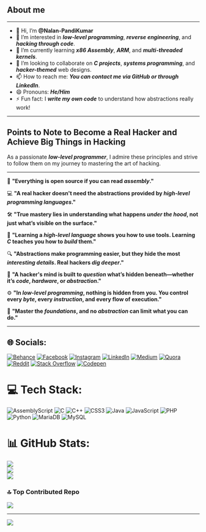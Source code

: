 ## About me
---

- 👋 Hi, I’m **@Nalan-PandiKumar**
- 👀 I’m interested in _**low-level programming**_, _**reverse engineering**_, and _**hacking through code**_.
- 🌱 I’m currently learning _**x86 Assembly**_, _**ARM**_, and _**multi-threaded kernels**_.
- 💞️ I’m looking to collaborate on _**C projects**_, _**systems programming**_, and _**hacker-themed**_ web designs.
- 📫 How to reach me: _**You can contact me via GitHub or through LinkedIn**_.
- 😄 Pronouns: _**He/Him**_
- ⚡ Fun fact: I _**write my own code**_ to understand how abstractions really work!

---

## Points to Note to Become a Real Hacker and Achieve Big Things in Hacking

As a passionate _**low-level programmer**_, I admire these principles and strive to follow them on my journey to mastering the art of hacking.

---

🔹 **"Everything is open source if you can read _**assembly**_."**

💻 **"A real hacker doesn't need the abstractions provided by _**high-level programming languages**_."**

🛠️ **"True mastery lies in understanding what happens _**under the hood**_, not just what’s visible on the surface."**

🔧 **"Learning a _**high-level language**_ shows you how to use tools. Learning _**C**_ teaches you how to _**build**_ them."**

🔍 **"Abstractions make programming easier, but they hide the most _**interesting details**_. Real hackers _**dig deeper**_."**

🧠 **"A hacker's mind is built to _**question**_ what’s hidden beneath—whether it’s _**code**_, _**hardware**_, or _**abstraction**_."**

⚙️ **"In _**low-level programming**_, nothing is hidden from you. You control every _**byte**_, every _**instruction**_, and every flow of execution."**

🚀 **"Master the _**foundations**_, and no _**abstraction**_ can limit what you can do."**

---

## 🌐 Socials:
[![Behance](https://img.shields.io/badge/Behance-1769ff?logo=behance&logoColor=white)](https://behance.net/nalanpandikumar) [![Facebook](https://img.shields.io/badge/Facebook-%231877F2.svg?logo=Facebook&logoColor=white)](https://facebook.com/NalanPandiKumar) [![Instagram](https://img.shields.io/badge/Instagram-%23E4405F.svg?logo=Instagram&logoColor=white)](https://instagram.com/nalan_pandikumar) [![LinkedIn](https://img.shields.io/badge/LinkedIn-%230077B5.svg?logo=linkedin&logoColor=white)](https://linkedin.com/in/nalan-p-226a7525a) [![Medium](https://img.shields.io/badge/Medium-12100E?logo=medium&logoColor=white)](https://medium.com/@Nalanpandi) [![Quora](https://img.shields.io/badge/Quora-%23B92B27.svg?logo=Quora&logoColor=white)](https://quora.com/profile/Nalan-Pandi) [![Reddit](https://img.shields.io/badge/Reddit-%23FF4500.svg?logo=Reddit&logoColor=white)](https://reddit.com/user/Foreign_Tonight1897) [![Stack Overflow](https://img.shields.io/badge/-Stackoverflow-FE7A16?logo=stack-overflow&logoColor=white)](https://stackoverflow.com/users/20326830) [![Codepen](https://img.shields.io/badge/Codepen-000000?style=for-the-badge&logo=codepen&logoColor=white)](https://codepen.io/Nalan-Pandi) 

# 💻 Tech Stack:
![AssemblyScript](https://img.shields.io/badge/assembly%20script-%23000000.svg?style=flat-square&logo=assemblyscript&logoColor=white) ![C](https://img.shields.io/badge/c-%2300599C.svg?style=flat-square&logo=c&logoColor=white) ![C++](https://img.shields.io/badge/c++-%2300599C.svg?style=flat-square&logo=c%2B%2B&logoColor=white) ![CSS3](https://img.shields.io/badge/css3-%231572B6.svg?style=flat-square&logo=css3&logoColor=white) ![Java](https://img.shields.io/badge/java-%23ED8B00.svg?style=flat-square&logo=openjdk&logoColor=white) ![JavaScript](https://img.shields.io/badge/javascript-%23323330.svg?style=flat-square&logo=javascript&logoColor=%23F7DF1E) ![PHP](https://img.shields.io/badge/php-%23777BB4.svg?style=flat-square&logo=php&logoColor=white) ![Python](https://img.shields.io/badge/python-3670A0?style=flat-square&logo=python&logoColor=ffdd54) ![MariaDB](https://img.shields.io/badge/MariaDB-003545?style=flat-square&logo=mariadb&logoColor=white) ![MySQL](https://img.shields.io/badge/mysql-4479A1.svg?style=flat-square&logo=mysql&logoColor=white)
# 📊 GitHub Stats:
![](https://github-readme-stats.vercel.app/api?username=Nalan-PandiKumar&theme=radical&hide_border=false&include_all_commits=true&count_private=true)<br/>
![](https://github-readme-streak-stats.herokuapp.com/?user=Nalan-PandiKumar&theme=radical&hide_border=false)<br/>
![](https://github-readme-stats.vercel.app/api/top-langs/?username=Nalan-PandiKumar&theme=radical&hide_border=false&include_all_commits=true&count_private=true&layout=compact)

### 🔝 Top Contributed Repo
![](https://github-contributor-stats.vercel.app/api?username=Nalan-PandiKumar&limit=5&theme=dark&combine_all_yearly_contributions=true)

---
[![](https://visitcount.itsvg.in/api?id=Nalan-PandiKumar&label=Profile%20Views&color=12&icon=8&pretty=true)](https://visitcount.itsvg.in)
